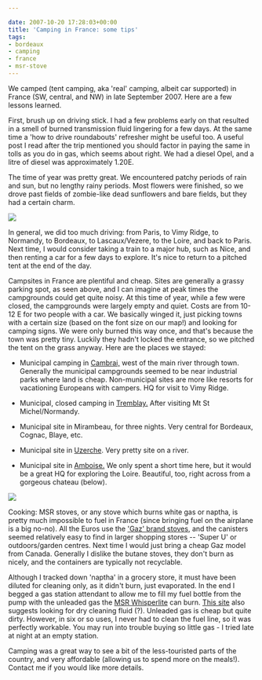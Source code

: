 ```yaml
---

date: 2007-10-20 17:28:03+00:00
title: 'Camping in France: some tips'
tags:
- bordeaux
- camping
- france
- msr-stove
---
```


We camped (tent camping, aka 'real' camping, albeit car supported) in France (SW, central, and NW) in late September 2007. Here are a few lessons learned.

First, brush up on driving stick. I had a few problems early on that resulted in a smell of burned transmission fluid lingering for a few days. At the same time a 'how to drive roundabouts' refresher might be useful too. A useful post I read after the trip mentioned you should factor in paying the same in tolls as you do in gas, which seems about right. We had a diesel Opel, and a litre of diesel was approximately 1.20E.

The time of year was pretty great. We encountered patchy periods of rain and sun, but no lengthy rainy periods. Most flowers were finished, so we drove past fields of zombie-like dead sunflowers and bare fields, but they had a certain charm.

[![](http://lh3.google.com/neil.ernst/RxEIOei8biI/AAAAAAAAAYo/aPfYswTsTto/s288/IMG_0828.JPG)](http://picasaweb.google.com/neil.ernst/France07/photo#5120883296107785762)

In general, we did too much driving: from Paris, to Vimy Ridge, to Normandy, to Bordeaux, to Lascaux/Vezere, to the Loire, and back to Paris. Next time, I would consider taking a train to a major hub, such as Nice, and then renting a car for a few days to explore. It's nice to return to a pitched tent at the end of the day.

Campsites in France are plentiful and cheap. Sites are generally a grassy parking spot, as seen above, and I can imagine at peak times the campgrounds could get quite noisy. At this time of year, while a few were closed, the campgrounds were largely empty and quiet. Costs are from 10-12 E for two people with a car. We basically winged it, just picking towns with a certain size (based on the font size on our map!) and looking for camping signs. We were only burned this way once, and that's because the town was pretty tiny. Luckily they hadn't locked the entrance, so we pitched the tent on the grass anyway. Here are the places we stayed:



	
  * Municipal camping in [Cambrai,](http://maps.google.ca/maps?q=Cambrai,+France&ie=UTF8&z=13&iwloc=addr&om=1) west of the main river through town. Generally the municipal campgrounds seemed to be near industrial parks where land is cheap. Non-municipal sites are more like resorts for vacationing Europeans with campers. HQ for visit to Vimy Ridge.

	
  * Municipal, closed camping in [Tremblay.](http://maps.google.ca/maps?f=q&hl=en&q=Tremblay,+Ille-et-Vilaine,+Brittany,+France&sll=50.175351,3.234369&sspn=0.081245,0.222473&ie=UTF8&cd=2&geocode=0,48.422403,-1.476348&z=13&iwloc=addr&om=1) After visiting Mt St Michel/Normandy.

	
  * Municipal site in Mirambeau, for three nights. Very central for Bordeaux, Cognac, Blaye, etc.

	
  * Municipal site in [Uzerche](http://maps.google.ca/maps?f=q&hl=en&geocode=&q=uzerche&sll=45.043934,-0.372849&sspn=0.358531,0.889893&ie=UTF8&z=13&iwloc=addr&om=1). Very pretty site on a river.

	
  * Municipal site in [Amboise.](http://maps.google.ca/maps?f=q&hl=en&geocode=&q=amboise&ie=UTF8&z=12&iwloc=addr&om=1) We only spent a short time here, but it would be a great HQ for exploring the Loire. Beautiful, too, right across from a gorgeous chateau (below).


[![](http://lh5.google.com/neil.ernst/RxEJ4-i8cPI/AAAAAAAAAec/zXcy-YyC-8Y/s288/IMG_0896.JPG)](http://picasaweb.google.com/neil.ernst/France07/photo#5120885125763854578)

Cooking: MSR stoves, or any stove which burns white gas or naptha, is pretty much impossible to fuel in France (since bringing fuel on the airplane is a big no-no). All the Euros use the ['Gaz' brand stoves](http://www.campingaz.com/), and the canisters seemed relatively easy to find in larger shopping stores -- 'Super U' or outdoors/garden centres. Next time I would just bring a cheap Gaz model from Canada. Generally I dislike the butane stoves, they don't burn as nicely, and the containers are typically not recyclable.

Although I tracked down 'naptha' in a grocery store, it must have been diluted for cleaning only, as it didn't burn, just evaporated. In the end I begged a gas station attendant to allow me to fill my fuel bottle from the pump with the unleaded gas the [MSR Whisperlite](http://www.mec.ca/Products/product_detail.jsp?PRODUCT%3C%3Eprd_id=845524442372409) can burn.  [This site](http://gorp.away.com/gorp/location/europe/spain/hik_pyre2.htm) also suggests looking for dry cleaning fluid (?). Unleaded gas is cheap but quite dirty. However, in six or so uses, I never had to clean the fuel line, so it was perfectly workable. You may run into trouble buying so little gas - I tried late at night at an empty station.

Camping was a great way to see a bit of the less-touristed parts of the country, and very affordable (allowing us to spend more on the meals!). Contact me if you would like more details.
